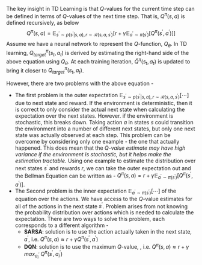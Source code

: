 The key insight in TD Learning is that $Q$-values for the current time step can be defined in terms of $Q$-values of the next time step. That is, $Q^{\pi}(s, a)$ is defined recursively, as below
$$
Q^\pi (s, a) = \mathbb{E}_{s^\prime \sim p(s^\prime \vert s, a), r \sim \mathcal{R}(s, a, s^\prime)} \Big[ r + \gamma \mathbb{E}_{a^\prime \sim \pi(s^\prime)} \big[Q^\pi (s^\prime , a^\prime)  \big] \Big]
$$
Assume we have a neural network to represent the $Q$-function, $Q_\theta$. In TD learning, $Q^\pi_{target}(s_t, a_t)$ is derived by estimating the right-hand side of the above equation using $Q_\theta$. At each training iteration, $\hat{Q}^\pi (s_t, a_t)$ is updated to bring it closer to $Q^\pi_{target} (s_t, a_t)$.

However, there are two problems with the above equation - 
- The first problem is the outer expectation $\mathbb{E}_{s^\prime \sim p(s^\prime \vert s, a), r \sim \mathcal{R}(s, a, s^\prime)} [ \cdots ]$ due to next state and reward. If the environment is deterministic, then it is correct to only consider the actual next state when calculating the expectation over the next states. However. if the environment is stochastic, this breaks down. Taking action $a$ in states $s$ could transition the environment into a number of different next states, but only one next state was actually observed at each step. This problem can be overcome by considering only one example - the one that actually happened. This does mean that the *Q-value estimate may have high variance if the environment is stochastic, but it helps make the estimation tractable*. Using one example to estimate the distribution over next states $s^\prime$ and rewards $r$, we can take the outer expectation out and the Bellman Equation can be written as - $Q^\pi (s, a) = r + \gamma \mathbb{E}_{a^\prime \sim \pi(s^\prime)} \big[Q^\pi (s^\prime , a^\prime)  \big]$.
- The Second problem is the inner expectation $\mathbb{E}_{a^\prime \sim \pi(s^\prime)} [ \cdots]$ of the equation over the actions. We have access to the $Q$-value estimates for all of the actions in the next state $s^\prime$. Problem arises from not knowing the probability distribution over actions which is needed to calculate the expectation. There are two ways to solve this problem, each corresponds to a different algorithm - 
	- **SARSA**: solution is to use the action actually taken in the next state, $a^\prime$, i.e.  $Q^\pi (s, a) \approx r + \gamma Q^\pi (s^\prime, a^\prime)$
	- **DQN**: solution is to use the maximum $Q$-value, , i.e.  $Q^\pi (s, a) \approx r + \gamma \; max_{a_i^\prime} \; Q^\pi (s^\prime, a_i^\prime)$

